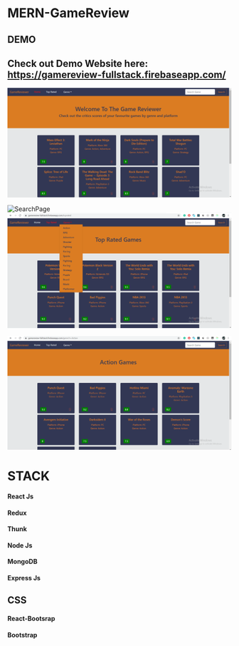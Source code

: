 # MERN-GameReview

## DEMO

   ## Check out Demo Website here: https://gamereview-fullstack.firebaseapp.com/
   ![HomePage](images/Home-1.png?raw=true "Home")
   
   ![SearchPage](images/Search-2.png?raw=true "Search")
   ![Genre](images/Genre.png?raw=true "Genre")

   ![Genre](images/Genre-2.png?raw=true "Genre")
    

# STACK

   #### React Js
   #### Redux
   #### Thunk
   #### Node Js
   #### MongoDB
   #### Express Js
   
## CSS
   #### React-Bootsrap
   #### Bootstrap
